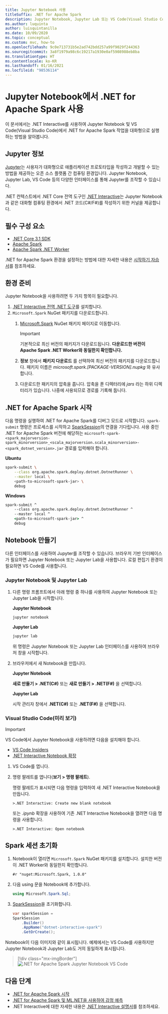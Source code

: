 ```yaml
---
title: Jupyter Notebook 사용
titleSuffix: .NET for Apache Spark
description: Jupyter Notebook, Jupyter Lab 또는 VS Code(Visual Studio Code)와 같은 대화형 환경에서 .NET for Apache Spark 사용
ms.author: luquinta
author: luisquintanilla
ms.date: 10/09/2020
ms.topic: conceptual
ms.custom: mvc, how-to
ms.openlocfilehash: 9c0e713731b5e2ad742bdd257a99f9029f244363
ms.sourcegitcommit: 3a8f1979a98c6c19217a1930e0af5908988eb8ba
ms.translationtype: HT
ms.contentlocale: ko-KR
ms.lasthandoff: 01/16/2021
ms.locfileid: "98536114"
---
```

# <a name="use-net-for-apache-spark-in-jupyter-notebooks"></a>Jupyter Notebook에서 .NET for Apache Spark 사용

이 문서에서는 .NET Interactive를 사용하여 Jupyter Notebook 및 VS Code(Visual Studio Code)에서 .NET for Apache Spark 작업을 대화형으로 실행하는 방법을 알아봅니다.

## <a name="about-jupyter"></a>Jupyter 정보

[Jupyter](https://jupyter.org/)는 사용자가 대화형으로 애플리케이션 프로토타입을 작성하고 개발할 수 있는 방법을 제공하는 오픈 소스 플랫폼 간 컴퓨팅 환경입니다. Jupyter Notebook, Jupyter Lab, VS Code 등의 다양한 인터페이스를 통해 Jupyter를 조작할 수 있습니다.

.NET 컨텍스트에서 .NET Core 전역 도구인 [.NET Interactive](https://github.com/dotnet/interactive)는 Jupyter Notebook과 같은 대화형 컴퓨팅 환경에서 .NET 코드(C#/F#)를 작성하기 위한 커널을 제공합니다.

## <a name="prerequisites"></a>필수 구성 요소

- [.NET Core 3.1 SDK](../../core/install/index.yml)
- [Apache Spark](https://spark.apache.org/downloads.html)
- [Apache Spark .NET Worker](https://github.com/dotnet/spark/releases)

.NET for Apache Spark 환경을 설정하는 방법에 대한 자세한 내용은 [시작하기 자습서](../tutorials/get-started.md)를 참조하세요.

## <a name="prepare-environment"></a>환경 준비

Jupyter Notebook을 사용하려면 두 가지 항목이 필요합니다.

1. [.NET Interactive 전역 .NET 도구](https://github.com/dotnet/interactive/blob/main/docs/NotebooksLocalExperience.md)를 설치합니다.
1. `Microsoft.Spark` NuGet 패키지를 다운로드합니다.
    1. [Microsoft.Spark](https://www.nuget.org/packages/Microsoft.Spark/) NuGet 패키지 페이지로 이동합니다.

        > [!IMPORTANT]
        > 기본적으로 최신 버전의 패키지가 다운로드됩니다. **다운로드한 버전이 Apache Spark .NET Worker와 동일한지 확인합니다.**

    1. **정보** 창에서 **패키지 다운로드** 를 선택하여 최신 버전의 패키지를 다운로드합니다. 패키지 이름은 *microsoft.spark.[PACKAGE-VERSION].nupkg* 와 유사합니다.
    1. 다운로드한 패키지의 압축을 풉니다. 압축을 푼 디렉터리에 *jars* 라는 하위 디렉터리가 있습니다. 나중에 사용되므로 경로를 기록해 둡니다.

## <a name="start-net-for-apache-spark"></a>.NET for Apache Spark 시작

다음 명령을 실행하여 .NET for Apache Spark를 디버그 모드로 시작합니다. `spark-submit` 명령은 프로세스를 시작하고 [SparkSession](xref:Microsoft.Spark.Sql.SparkSession)의 연결을 기다립니다. 사용 중인 .NET for Apache Spark 버전에 해당하는 `microsoft-spark-<spark_majorversion-spark_minorversion>_<scala_majorversion.scala_minorversion>-<spark_dotnet_version>.jar` 경로를 입력해야 합니다.

**Ubuntu**

```bash
spark-submit \
    --class org.apache.spark.deploy.dotnet.DotnetRunner \
    --master local \
    <path-to-microsoft-spark-jar> \
    debug
```

**Windows**

```cmd
spark-submit ^
    --class org.apache.spark.deploy.dotnet.DotnetRunner ^
    --master local ^
    <path-to-microsoft-spark-jar> ^
    debug
```

## <a name="create-a-notebook"></a>Notebook 만들기

다른 인터페이스를 사용하여 Jupyter를 조작할 수 있습니다. 브라우저 기반 인터페이스가 필요하면 Jupyter Notebook 또는 Jupyter Lab을 사용합니다. 로컬 편집기 환경이 필요하면 VS Code를 사용합니다.

### <a name="jupyter-notebooks--jupyter-lab"></a>Jupyter Notebook 및 Jupyter Lab

1. 다른 명령 프롬프트에서 아래 명령 중 하나를 사용하여 Jupyter Notebook 또는 Jupyter Lab을 시작합니다.

    **Jupyter Notebook**

    ```bash
    jupyter notebook
    ```

    **Jupyter Lab**

    ```bash
    jupyter lab
    ```

    위 명령은 Jupyter Notebook 또는 Jupyter Lab 인터페이스를 사용하여 브라우저 창을 시작합니다.

1. 브라우저에서 새 Notebook을 만듭니다.

    **Jupyter Notebook**

    **새로 만들기 > .NET(C#)** 또는 **새로 만들기 > .NET(F#)** 을 선택합니다.

    **Jupyter Lab**

    시작 관리자 창에서 **.NET(C#)** 또는 **.NET(F#)** 을 선택합니다.

### <a name="visual-studio-code-preview"></a>Visual Studio Code(미리 보기)

> [!IMPORTANT]
> VS Code에서 Jupyter Notebook을 사용하려면 다음을 설치해야 합니다.
>
>- [VS Code Insiders](https://code.visualstudio.com/insiders/)
>- [.NET Interactive Notebook 확장](https://marketplace.visualstudio.com/items?itemName=ms-dotnettools.dotnet-interactive-vscode)

1. VS Code를 엽니다.
1. 명령 팔레트를 엽니다(**보기 > 명령 팔레트**).

    명령 팔레트가 표시되면 다음 명령을 입력하여 새 .NET Interactive Notebook을 만듭니다.

    ```text
    >.NET Interactive: Create new blank notebook
    ```

    또는 *.ipynb* 확장을 사용하여 기존 .NET Interactive Notebook을 열려면 다음 명령을 사용합니다.

    ```text
    >.NET Interactive: Open notebook
    ```

## <a name="initialize-a-spark-session"></a>Spark 세션 초기화

1. Notebook이 열리면 `Microsoft.Spark` NuGet 패키지를 설치합니다. 설치한 버전이 .NET Worker와 동일한지 확인합니다.

    ```text
    #r "nuget:Microsoft.Spark, 1.0.0"
    ```

1. 다음 using 문을 Notebook에 추가합니다.

    ```csharp
    using Microsoft.Spark.Sql;
    ```

1. [SparkSession](xref:Microsoft.Spark.Sql.SparkSession)을 초기화합니다.

    ```csharp
    var sparkSession =
    SparkSession
        .Builder()
        .AppName("dotnet-interactive-spark")
        .GetOrCreate();
    ```

Notebook이 다음 이미지와 같이 표시됩니다. 예제에서는 VS Code를 사용하지만 Jupyter Notebook과 Jupyter Lab도 거의 동일하게 표시됩니다.

> [!div class="mx-imgBorder"]
![.NET for Apache Spark Jupyter Notebook VS Code](media/dotnet-spark-jupyter-notebooks/jupyter-notebooks-dotnet-spark-vscode.png)

## <a name="next-steps"></a>다음 단계

- [.NET for Apache Spark 시작](../tutorials/get-started.md)
- [.NET for Apache Spark 및 ML.NET을 사용하여 감정 예측](../tutorials/ml-sentiment-analysis.md)
- .NET Interactive에 대한 자세한 내용은 [.NET Interactive 설명서](https://github.com/dotnet/interactive/blob/main/docs/README.md)를 참조하세요.
